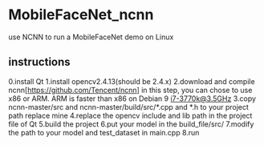 # MobileFaceNet_ncnn
use NCNN to run a MobileFaceNet demo on Linux

## instructions
0.install Qt
1.install opencv2.4.13(should be 2.4.x)
2.download and compile ncnn[https://github.com/Tencent/ncnn]
  in this step, you can chose to use x86 or ARM. ARM is faster than x86 on Debian 9 i7-3770k@3.5GHz
3.copy ncnn-master/src and ncnn-master/build/src/*.cpp and *.h to your project path replace mine
4.replace the opencv include and lib path in the project file of Qt
5.build the project
6.put your model in the build_file/src/
7.modify the path to your model and test_dataset in main.cpp
8.run
